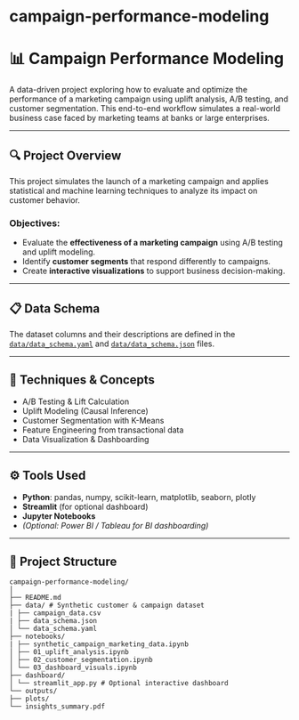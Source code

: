 # campaign-performance-modeling

# 📊 Campaign Performance Modeling

A data-driven project exploring how to evaluate and optimize the performance of a marketing campaign using uplift analysis, A/B testing, and customer segmentation. This end-to-end workflow simulates a real-world business case faced by marketing teams at banks or large enterprises.

---

## 🔍 Project Overview

This project simulates the launch of a marketing campaign and applies statistical and machine learning techniques to analyze its impact on customer behavior.

### Objectives:
- Evaluate the **effectiveness of a marketing campaign** using A/B testing and uplift modeling.
- Identify **customer segments** that respond differently to campaigns.
- Create **interactive visualizations** to support business decision-making.

---

## 📋 Data Schema

The dataset columns and their descriptions are defined in the [`data/data_schema.yaml`](data/data_schema.yaml) and  [`data/data_schema.json`](data/data_schema.json) files.

---

## 🧪 Techniques & Concepts

- A/B Testing & Lift Calculation  
- Uplift Modeling (Causal Inference)  
- Customer Segmentation with K-Means  
- Feature Engineering from transactional data  
- Data Visualization & Dashboarding  

---

## ⚙️ Tools Used

- **Python**: pandas, numpy, scikit-learn, matplotlib, seaborn, plotly  
- **Streamlit** (for optional dashboard)  
- **Jupyter Notebooks**  
- *(Optional: Power BI / Tableau for BI dashboarding)*  

---

## 📁 Project Structure
```
campaign-performance-modeling/
│
├── README.md
├── data/ # Synthetic customer & campaign dataset
| ├── campaign_data.csv
| ├── data_schema.json  
│ └── data_schema.yaml
├── notebooks/
| ├── synthetic_campaign_marketing_data.ipynb  
│ ├── 01_uplift_analysis.ipynb
│ ├── 02_customer_segmentation.ipynb
│ └── 03_dashboard_visuals.ipynb
├── dashboard/
│ └── streamlit_app.py # Optional interactive dashboard
└── outputs/
├── plots/
└── insights_summary.pdf

```
